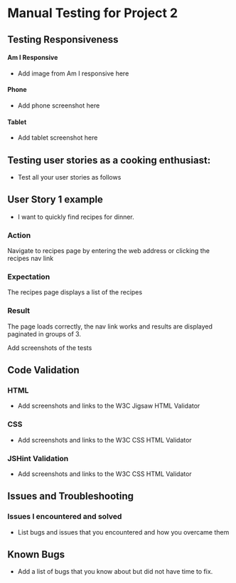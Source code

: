 # Manual Testing for Project 2
## Testing Responsiveness
#### Am I Responsive
- Add image from Am I responsive here

#### Phone
- Add phone screenshot here

#### Tablet
- Add tablet screenshot here


## Testing user stories as a cooking enthusiast:
- Test all your user stories as follows
## User Story 1 example
- I want to quickly find recipes for dinner.

### Action
Navigate to recipes page by entering the web address or clicking the recipes nav link

### Expectation
The recipes page displays a list of the recipes
### Result
The page loads correctly, the nav link works and results are displayed paginated in groups of 3. 

Add screenshots of the tests


## Code Validation
### HTML
- Add screenshots and links to the W3C Jigsaw HTML Validator


### CSS
- Add screenshots and links to the W3C CSS HTML Validator

### JSHint Validation
- Add screenshots and links to the W3C CSS HTML Validator

## Issues and Troubleshooting

### Issues I encountered and solved     
- List bugs and issues that you encountered and how you overcame them
 
  

## Known Bugs
- Add a list of bugs that you know about but did not have time to fix. 


